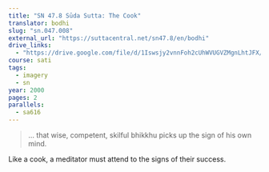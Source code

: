 ```yaml
---
title: "SN 47.8 Sūda Sutta: The Cook"
translator: bodhi
slug: "sn.047.008"
external_url: "https://suttacentral.net/sn47.8/en/bodhi"
drive_links:
  - "https://drive.google.com/file/d/1Iswsjy2vnnFoh2cUhWVUGVZMgnLhtJFX/view?usp=drivesdk"
course: sati
tags:
  - imagery
  - sn
year: 2000
pages: 2
parallels:
  - sa616
---
```


> ... that wise, competent, skilful bhikkhu picks up the sign of his own mind.

Like a cook, a meditator must attend to the signs of their success.

